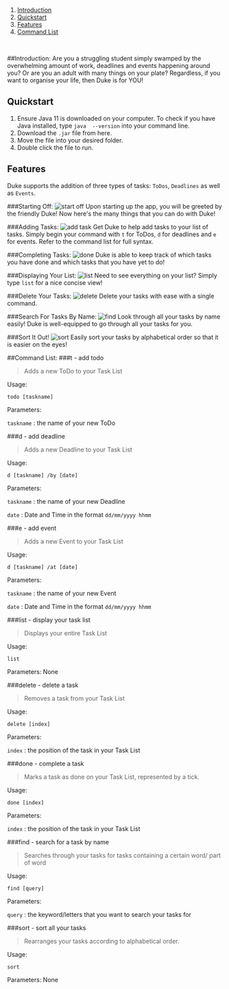  1. [Introduction](#introduction)
 2. [Quickstart](#quickstart)
 3. [Features](#features)
 4. [Command List](#commands)
 
 <br>

##Introduction:
Are you a struggling student simply swamped by the overwhelming amount of work, deadlines and events happening around you? Or are you an adult with many things on your plate? Regardless, if you want to organise your life, then Duke is for YOU!

## Quickstart
 1. Ensure Java 11 is downloaded on your computer. To check if you have Java installed, type `java  --version` into your
  command line.
 2. Download the `.jar` file from here.
 3. Move the file into your desired folder.
 4. Double click the file to run.
 
 
## Features
Duke supports the addition of three types of tasks: `ToDos`, `Deadlines` as well as `Events`. 


###Starting Off:
![start off](StartOff.png)
Upon starting up the app, you will be greeted by the friendly Duke! Now here's the many things that you can do with Duke!


###Adding Tasks:
![add task](addTask.png)
Get Duke to help add tasks to your list of tasks. Simply begin your command with `t` for ToDos, `d` for deadlines and `e` for events. Refer to the command list for full syntax.


###Completing Tasks:
![done](Done.png)
Duke is able to keep track of which tasks you have done and which tasks that you have yet to do! 


###Displaying Your List:
![list](List.png)
Need to see everything on your list? Simply type `list` for a nice concise view!


###Delete Your Tasks:
![delete](Delete.png)
Delete your tasks with ease with a single command.


###Search For Tasks By Name:
![find](Find.png)
Look through all your tasks by name easily! Duke is well-equipped to go through all your tasks for you. 


###Sort It Out!
![sort](Sort.png)
Easily sort your tasks by alphabetical order so that it is easier on the eyes!


##Command List:
###t - add todo
> Adds a new ToDo to your Task List

Usage:

`todo [taskname]`

Parameters:

`taskname` : the name of your new ToDo

###d - add deadline
> Adds a new Deadline to your Task List

Usage:

`d [taskname] /by [date]`

Parameters:

`taskname` : the name of your new Deadline

`date` : Date and Time in the format `dd/mm/yyyy hhmm` 

###e - add event
> Adds a new Event to your Task List

Usage:

`d [taskname] /at [date]`

Parameters:

`taskname` : the name of your new Event

`date` : Date and Time in the format `dd/mm/yyyy hhmm`

###list - display your task list
> Displays your entire Task List

Usage:

`list`

Parameters: None

###delete - delete a task
> Removes a task from your Task List

Usage:

`delete [index]`

Parameters:

`index` : the position of the task in your Task List 

###done - complete a task
> Marks a task as done on your Task List, represented by a tick.

Usage:

`done [index]`

Parameters:

`index` : the position of the task in your Task List

###find - search for a task by name
> Searches through your tasks for tasks containing a certain word/ part of word

Usage:

`find [query]`

Parameters:

`query` : the keyword/letters that you want to search your tasks for

###sort - sort all your tasks
> Rearranges your tasks according to alphabetical order.

Usage:

`sort`

Parameters: None
